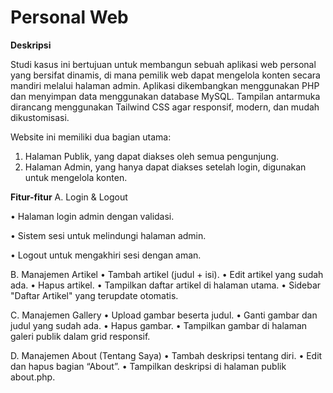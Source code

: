 # Personal Web
**Deskripsi**

Studi kasus ini bertujuan untuk membangun sebuah aplikasi web personal yang
bersifat dinamis, di mana pemilik web dapat mengelola konten secara mandiri melalui
halaman admin. Aplikasi dikembangkan menggunakan PHP dan menyimpan data
menggunakan database MySQL. Tampilan antarmuka dirancang menggunakan Tailwind
CSS agar responsif, modern, dan mudah dikustomisasi. 

Website ini memiliki dua bagian utama: 
1. Halaman Publik, yang dapat diakses oleh semua pengunjung.
2. Halaman Admin, yang hanya dapat diakses setelah login, digunakan untuk
mengelola konten.

**Fitur-fitur**
A. Login & Logout 

• Halaman login admin dengan validasi. 

• Sistem sesi untuk melindungi halaman admin. 

• Logout untuk mengakhiri sesi dengan aman.

 
B. Manajemen Artikel 
• Tambah artikel (judul + isi). 
• Edit artikel yang sudah ada. 
• Hapus artikel. 
• Tampilkan daftar artikel di halaman utama. 
• Sidebar "Daftar Artikel" yang terupdate otomatis.
 
C. Manajemen Gallery 
• Upload gambar beserta judul. 
• Ganti gambar dan judul yang sudah ada. 
• Hapus gambar. 
• Tampilkan gambar di halaman galeri publik dalam grid responsif.

D. Manajemen About (Tentang Saya) 
• Tambah deskripsi tentang diri. 
• Edit dan hapus bagian “About”. 
• Tampilkan deskripsi di halaman publik about.php.
